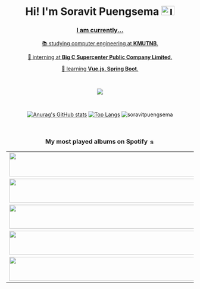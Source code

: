 
<h1 align="center">Hi! I'm Soravit Puengsema 
	<a href="https://www.linkedin.com/in/soravit-puengsema/" target="blank" />
	<img src="https://raw.githubusercontent.com/rahuldkjain/github-profile-readme-generator/master/src/images/icons/Social/linked-in-alt.svg" alt="linkedin" height="25" width="35" />
</h1>

<h3 align="center" >
	I am currently...
</h3>
<p align="center" >
	📚 studying computer engineering at <b>KMUTNB</b>.
</p>
<p align="center" >
	💼 interning at <b>Big C Supercenter Public Company Limited</b>.
</p>
<p align="center" >
	🌱 learning <b>Vue.js, Spring Boot</b>.
</p>


<br>

<p align="center">
  <a href="https://skillicons.dev">
    <img src="https://skillicons.dev/icons?i=js,java,py,react,vue,processing,nodejs,spring,firebase,postgres,mysql,mongodb,postman,figma" />
  </a>
</p>

<br>

<div align="center">
      
[![Anurag's GitHub stats](https://github-readme-stats.vercel.app/api?username=soravitpuengsema&theme=github_dark&show_icons=true&hide=issues)](https://github.com/anuraghazra/github-readme-stats)
[![Top Langs](https://github-readme-stats.vercel.app/api/top-langs/?username=soravitpuengsema&theme=github_dark&langs_count=3)](https://github.com/anuraghazra/github-readme-stats)
<img src="https://github-readme-streak-stats.herokuapp.com/?user=soravitpuengsema&theme=github-dark-blue" alt="soravitpuengsema" />

</div>     
      
<br>

<h3 align="center" >
	My most played albums on Spotify   
	<a href="https://open.spotify.com/user/cklixag9xakd9l4bw8mecoy36" target="blank" />
	<img src="https://upload.wikimedia.org/wikipedia/commons/thumb/1/19/Spotify_logo_without_text.svg/1024px-Spotify_logo_without_text.svg.png" alt="spotify" height="15" width="15" />
</h3>
<table align="center">
  	<tbody>
    		<tr>
      			<td><a href="https://natemoo-re-fork.vercel.app/top-albums?i=1&open"><img src="https://natemoo-re-fork.vercel.app/top-albums?i=1" width="540" height="64"></a></td>
			<td><a href="https://natemoo-re-fork.vercel.app/top-albums?i=6&open"><img src="https://natemoo-re-fork.vercel.app/top-albums?i=6" width="540" height="64"></a></td>
    		</tr>
    		<tr></tr> <!-- hide gray row -->
    		<tr>
      			<td><a href="https://natemoo-re-fork.vercel.app/top-albums?i=2&open"><img src="https://natemoo-re-fork.vercel.app/top-albums?i=2" width="540" height="64"></a></td>
			<td><a href="https://natemoo-re-fork.vercel.app/top-albums?i=7&open"><img src="https://natemoo-re-fork.vercel.app/top-albums?i=7" width="540" height="64"></a></td>
    		</tr>
    		<tr></tr> <!-- hide gray row -->
    		<tr>
      			<td><a href="https://natemoo-re-fork.vercel.app/top-albums?i=3&open"><img src="https://natemoo-re-fork.vercel.app/top-albums?i=3" width="540" height="64"></a></td>
			<td><a href="https://natemoo-re-fork.vercel.app/top-albums?i=8&open"><img src="https://natemoo-re-fork.vercel.app/top-albums?i=8" width="540" height="64"></a></td>
    		</tr>
		<tr></tr> <!-- hide gray row -->
    		<tr>
      			<td><a href="https://natemoo-re-fork.vercel.app/top-albums?i=4&open"><img src="https://natemoo-re-fork.vercel.app/top-albums?i=4" width="540" height="64"></a></td>
			<td><a href="https://natemoo-re-fork.vercel.app/top-albums?i=9&open"><img src="https://natemoo-re-fork.vercel.app/top-albums?i=9" width="540" height="64"></a></td>
    		</tr>
		<tr></tr> <!-- hide gray row -->
    		<tr>
      			<td><a href="https://natemoo-re-fork.vercel.app/top-albums?i=5&open"><img src="https://natemoo-re-fork.vercel.app/top-albums?i=5" width="540" height="64"></a></td>
			<td><a href="https://natemoo-re-fork.vercel.app/top-albums?i=10&open"><img src="https://natemoo-re-fork.vercel.app/top-albums?i=10" width="540" height="64"></a></td>
    		</tr>
	</tbody>
</table>
